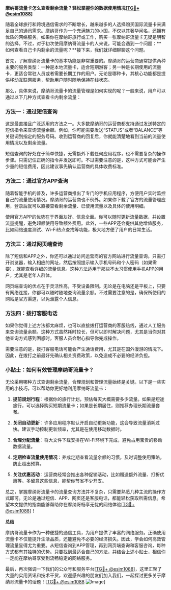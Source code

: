 **摩纳哥流量卡怎么查看剩余流量？轻松掌握你的数据使用情况[[TG💪+ @esim1088](https://t.me/s/esim1088)]**

随着全球旅行和跨境通信需求的不断增长，越来越多的人选择购买国际流量卡来满足自己的通讯需求。摩纳哥作为一个充满魅力的小国，不仅以其奢华闻名，还拥有优质的网络服务。如果你在摩纳哥旅行或工作，购买一张摩纳哥流量卡无疑是明智的选择。不过，对于初次使用摩纳哥流量卡的人来说，可能会遇到一个问题：**如何查看自己卡内剩余的流量呢？**接下来，我们就详细聊聊这个问题。

首先，了解摩纳哥流量卡的基本功能是非常重要的。摩纳哥的运营商通常提供两种主要的服务类型：一种是本地流量卡，适合短期游客；另一种是长期使用的流量卡，更适合常驻人员或者需要长期工作的用户。无论是哪种卡，其核心功能都是提供移动互联网服务，帮助用户随时随地保持在线状态。

那么，具体来说，摩纳哥流量卡的流量管理是如何实现的呢？一般来说，用户可以通过以下几种方式查看卡内剩余流量：

### 方法一：通过短信查询

这是最直接且广泛适用的方法之一。大多数摩纳哥的运营商都支持通过发送特定的短信指令来查询流量余额。例如，你可能需要发送“STATUS”或者“BALANCE”等关键词到指定的服务号码。收到运营商的回复后，你就能清楚地看到当前的流量使用情况以及剩余流量。

短信查询的好处在于简单快捷，无需额外下载任何应用程序，也不需要复杂的操作步骤。只需记住正确的指令并发送即可。不过需要注意的是，这种方式可能会产生少量的短信费用，因此建议事先确认运营商的具体收费标准。

### 方法二：通过官方APP查询

随着智能手机的普及，许多运营商推出了专门的手机应用程序，方便用户实时监控自己的流量使用情况。摩纳哥的运营商也不例外。如果你下载了官方的流量管理应用，登录后就可以直接查看剩余流量、已使用流量以及具体的使用明细。

使用官方APP的优势在于界面友好、信息全面。你可以随时更新流量数据，并设置流量提醒，避免超额使用导致额外费用。此外，一些APP还会提供其他增值服务，比如网络速度测试、Wi-Fi热点查找等功能，极大地方便了用户的日常生活。

### 方法三：通过网页端查询

除了短信和APP之外，你还可以通过访问运营商的官方网站进行流量查询。只需打开浏览器，输入相应的网址，然后按照提示输入手机号码和个人密码（如果需要），就能查看详细的流量信息。这种方法适用于那些不太习惯使用手机APP的用户，尤其是老年人群体。

网页端查询的优点在于灵活性高，不受设备限制。无论是在电脑还是平板上，只要有网络连接，你都可以随时随地查询流量余额。不过需要注意的是，确保所使用的网站是官方渠道，以免泄露个人信息。

### 方法四：拨打客服电话

如果你觉得上述方法都太麻烦，也可以直接拨打运营商的客服热线，通过人工服务来查询流量余额。这种方式虽然耗时较长，但可以即时解决问题，尤其是当你对其他查询方式感到困惑时，客服人员会耐心指导你完成操作。

需要注意的是，拨打客服电话可能会产生通话费用，尤其是在国外漫游的情况下。因此，在拨打之前最好先确认相关资费政策，以免造成不必要的经济负担。

### 小贴士：如何有效管理摩纳哥流量卡？

无论采用哪种方式查询剩余流量，合理规划和管理流量始终是关键。以下是一些实用的小技巧，可以帮助你更好地利用摩纳哥流量卡：

1. **提前规划行程**：根据你的旅行计划，预估每天大概需要多少流量。如果是短途旅行，可以选择购买短期流量卡；如果是长期居住，则推荐办理长期流量套餐。
   
2. **关闭自动更新**：许多应用程序默认开启自动更新功能，这会导致流量消耗过快。建议手动控制更新频率，尤其是在使用移动数据时。

3. **合理分配流量**：将大文件下载安排在Wi-Fi环境下完成，避免占用宝贵的移动数据流量。

4. **定期检查流量使用情况**：养成定期查看流量余额的习惯，及时调整使用策略，防止超出预算。

5. **关注优惠活动**：运营商经常会推出各种促销活动，比如赠送额外流量、打折优惠等。多留意这些信息，能帮你节省不少开支。

总之，掌握摩纳哥流量卡的流量查询方法并不复杂，只需要熟悉几种主流的操作方式即可。无论是通过短信、APP、网页还是客服电话，都能轻松获取所需信息。希望本文提供的指南能够帮助你在摩纳哥畅享无忧的网络体验[[TG💪+ @esim1088](https://t.me/s/esim1088)]！

**总结**

摩纳哥流量卡作为一种便捷的通信工具，为用户提供了丰富的网络服务。正确使用流量卡不仅能提升生活品质，还能避免不必要的经济损失。因此，学会如何高效管理流量显得尤为重要。从短信查询到APP管理，再到网页端查询和客服咨询，每种方式都有其独特的优势。只要找到最适合自己的方法，并结合上述小贴士，相信你一定能在摩纳哥享受到流畅稳定的网络服务。

最后，再次强调一下我们的公众号和服务平台[[TG💪+ @esim1088](https://t.me/s/esim1088)]，这里汇聚了大量的实用资讯和技术干货，欢迎感兴趣的朋友们加入我们，一起探讨更多关于摩纳哥流量卡的话题！[[TG💪+ @esim1088](https://t.me/s/esim1088) ![Image](https://i.postimg.cc/4NQfJmqS/Snipaste-2025-05-13-00-14-12.png)]